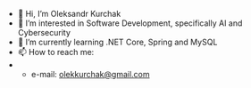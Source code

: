 - 👋 Hi, I’m Oleksandr Kurchak
- 👀 I’m interested in Software Development, specifically AI and Cybersecurity
- 🌱 I’m currently learning .NET Core, Spring and MySQL
- 📫 How to reach me:
-   - e-mail: olekkurchak@gmail.com
